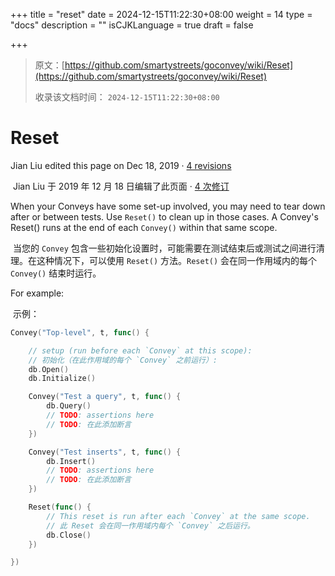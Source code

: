 +++
title = "reset"
date = 2024-12-15T11:22:30+08:00
weight = 14
type = "docs"
description = ""
isCJKLanguage = true
draft = false

+++

> 原文：[https://github.com/smartystreets/goconvey/wiki/Reset](https://github.com/smartystreets/goconvey/wiki/Reset)
>
> 收录该文档时间： `2024-12-15T11:22:30+08:00`

# Reset



Jian Liu edited this page on Dec 18, 2019 · [4 revisions](https://github.com/smartystreets/goconvey/wiki/Reset/_history)

​	Jian Liu 于 2019 年 12 月 18 日编辑了此页面 · [4 次修订](https://github.com/smartystreets/goconvey/wiki/Reset/_history)

When your Conveys have some set-up involved, you may need to tear down after or between tests. Use `Reset()` to clean up in those cases. A Convey's Reset() runs at the end of each `Convey()` within that same scope.

​	当您的 `Convey` 包含一些初始化设置时，可能需要在测试结束后或测试之间进行清理。在这种情况下，可以使用 `Reset()` 方法。`Reset()` 会在同一作用域内的每个 `Convey()` 结束时运行。

For example:

​	示例：

```go
Convey("Top-level", t, func() {

    // setup (run before each `Convey` at this scope):
    // 初始化（在此作用域的每个 `Convey` 之前运行）:
    db.Open()
    db.Initialize()

    Convey("Test a query", t, func() {
        db.Query()
        // TODO: assertions here
        // TODO: 在此添加断言
    })

    Convey("Test inserts", t, func() {
        db.Insert()
        // TODO: assertions here
        // TODO: 在此添加断言
    })

    Reset(func() {
        // This reset is run after each `Convey` at the same scope.
        // 此 Reset 会在同一作用域内每个 `Convey` 之后运行。
        db.Close()
    })

})
```
